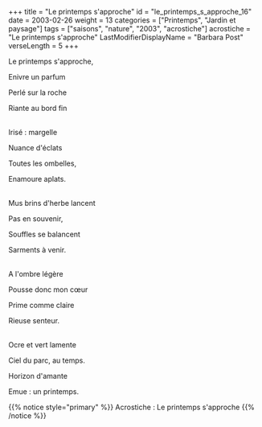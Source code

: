 +++
title = "Le printemps s'approche"
id = "le_printemps_s_approche_16"
date = 2003-02-26
weight = 13
categories = ["Printemps", "Jardin et paysage"]
tags = ["saisons", "nature", "2003", "acrostiche"]
acrostiche = "Le printemps s'approche"
LastModifierDisplayName = "Barbara Post"
verseLength = 5
+++

Le printemps s'approche,

Enivre un parfum

Perlé sur la roche

Riante au bord fin

 \
Irisé : margelle

Nuance d'éclats

Toutes les ombelles,

Enamoure aplats.

 \
Mus brins d'herbe lancent

Pas en souvenir,

Souffles se balancent

Sarments à venir.

 \
A l'ombre légère

Pousse donc mon cœur

Prime comme claire

Rieuse senteur.

 \
Ocre et vert lamente

Ciel du parc, au temps.

Horizon d'amante

Emue : un printemps.

{{% notice style="primary" %}}
Acrostiche : Le printemps s'approche
{{% /notice %}}
